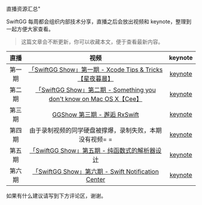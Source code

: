 直播资源汇总"


SwiftGG 每周都会组织内部技术分享，直播之后会放出视频和 keynote，整理到一起方便大家查看。

> 这篇文章会不断更新，你可以收藏本文，便于查看最新内容。

| 直播 | 视频 | keynote |
|:---:|:---:|:---:|
| 第一期 | [「SwiftGG Show」第一期 - Xcode Tips & Tricks【星夜暮晨】](http://www.bilibili.com/video/av3948778/) | [keynote](http://t.cn/RGC1KzH) |
| 第二期 | [「SwiftGG Show」第二期 - Something you don't know on Mac OS X【Cee】](http://www.bilibili.com/video/av3958774) | [keynote](http://t.cn/RGNsFkA) |
| 第三期 | [GGShow 第三期 - 邂逅 RxSwift](http://www.bilibili.com/video/av4028321) | [keynote](https://github.com/DianQK/MeetRxSwift) |
| 第四期 | 由于录制视频的同学硬盘被撑爆，录制失败，本期没有视频= = | [keynote](http://7pulfv.com1.z0.glb.clouddn.com/InterView%40SwiftGG.key) |
| 第五期 | [「SwiftGG Show」第五期 - 纯函数式的解析器设计](http://www.bilibili.com/video/av4211315/) | [keynote](http://pan.baidu.com/s/1qXAwgKO) |
| 第六期 | [「SwiftGG Show」第六期 - Swift Notification Center](http://www.bilibili.com/video/av4744573/) | [keynote](https://speakerdeck.com/cee/swiftgg-show-di-liu-qi-swift-notification-center-100mango) |
如果有什么建议请写到下方评论区，谢谢。